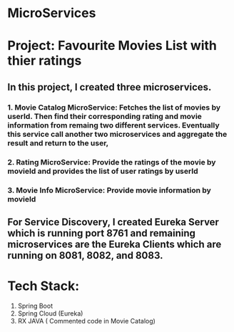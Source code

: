 # MicroServices

# Project: Favourite Movies List with thier ratings

## In this project, I created three microservices.
### 1. Movie Catalog MicroService: Fetches the list of movies by userId. Then find their corresponding rating and movie information from remaing two different services. Eventually this service call another two microservices and aggregate the result and return to the user,

### 2. Rating MicroService: Provide the ratings of the movie by movieId and provides the list of user ratings by userId

### 3. Movie Info MicroService: Provide movie information by movieId

## For Service Discovery, I created Eureka Server which is running port 8761 and remaining microservices are the Eureka Clients which are running on 8081, 8082, and 8083.


# Tech Stack:
  1. Spring Boot
  2. Spring Cloud (Eureka)
  3. RX JAVA ( Commented code in Movie Catalog)
